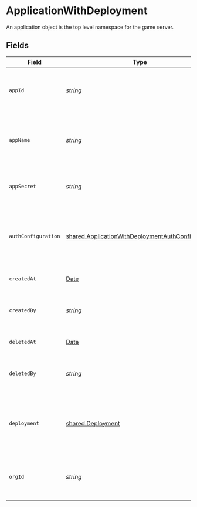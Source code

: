 # ApplicationWithDeployment

An application object is the top level namespace for the game server.


## Fields

| Field                                                                                                                  | Type                                                                                                                   | Required                                                                                                               | Description                                                                                                            | Example                                                                                                                |
| ---------------------------------------------------------------------------------------------------------------------- | ---------------------------------------------------------------------------------------------------------------------- | ---------------------------------------------------------------------------------------------------------------------- | ---------------------------------------------------------------------------------------------------------------------- | ---------------------------------------------------------------------------------------------------------------------- |
| `appId`                                                                                                                | *string*                                                                                                               | :heavy_check_mark:                                                                                                     | System generated unique identifier for an application.                                                                 | app-af469a92-5b45-4565-b3c4-b79878de67d2                                                                               |
| `appName`                                                                                                              | *string*                                                                                                               | :heavy_check_mark:                                                                                                     | Readable name for an application. Must be unique within an organization.                                               | minecraft                                                                                                              |
| `appSecret`                                                                                                            | *string*                                                                                                               | :heavy_check_mark:                                                                                                     | Secret that is used for identity and access management.                                                                | secret-6f706e83-0ec1-437a-9a46-7d4281eb2f39                                                                            |
| `authConfiguration`                                                                                                    | [shared.ApplicationWithDeploymentAuthConfiguration](../../models/shared/applicationwithdeploymentauthconfiguration.md) | :heavy_check_mark:                                                                                                     | Used to authenticate player requests. Use your own authentication or Hathora's Auth Client.                            |                                                                                                                        |
| `createdAt`                                                                                                            | [Date](https://developer.mozilla.org/en-US/docs/Web/JavaScript/Reference/Global_Objects/Date)                          | :heavy_check_mark:                                                                                                     | When the application was created.                                                                                      |                                                                                                                        |
| `createdBy`                                                                                                            | *string*                                                                                                               | :heavy_check_mark:                                                                                                     | Email address for the user that deleted the application.                                                               | dev@hathora.dev                                                                                                        |
| `deletedAt`                                                                                                            | [Date](https://developer.mozilla.org/en-US/docs/Web/JavaScript/Reference/Global_Objects/Date)                          | :heavy_check_mark:                                                                                                     | When the application was deleted.                                                                                      |                                                                                                                        |
| `deletedBy`                                                                                                            | *string*                                                                                                               | :heavy_check_mark:                                                                                                     | Email address for the user that deleted the application.                                                               | dev@hathora.dev                                                                                                        |
| `deployment`                                                                                                           | [shared.Deployment](../../models/shared/deployment.md)                                                                 | :heavy_check_mark:                                                                                                     | Deployment is a versioned configuration for a build that describes runtime behavior.                                   |                                                                                                                        |
| `orgId`                                                                                                                | *string*                                                                                                               | :heavy_check_mark:                                                                                                     | System generated unique identifier for an organization.                                                                | google-oauth2\|107030234048588177467                                                                                   |
